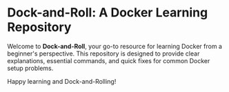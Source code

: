 # Dock-and-Roll: A Docker Learning Repository

Welcome to **Dock-and-Roll**, your go-to resource for learning Docker from a beginner's perspective. This repository is designed to provide clear explanations, essential commands, and quick fixes for common Docker setup problems.

Happy learning and Dock-and-Rolling!
